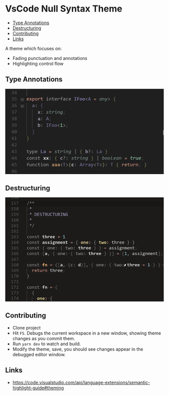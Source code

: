 # VsCode Null Syntax Theme

+ [Type Annotations](#type-annotations)
+ [Destructuring](#destructuring)
+ [Contributing](#contributing)
+ [Links](#links)

A theme which focuses on:
- Fading punctuation and annotations
- Highlighting control flow

## Type Annotations
![TS](./docs/ts.jpg)

## Destructuring 
![Null](./docs/destructuring.png)

## Contributing

- Clone project
- Hit `F5`. Debugs the current workspace in a new window, showing theme changes as you commit them.
- Run `yarn dev` to watch and build.
- Modify the theme, save, you should see changes appear in the debugged editor window.

## Links

- https://code.visualstudio.com/api/language-extensions/semantic-highlight-guide#theming
